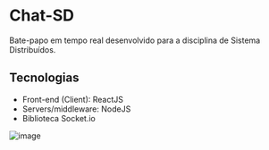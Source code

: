 # Chat-SD
Bate-papo em tempo real desenvolvido para a disciplina de Sistema Distribuídos. 

## Tecnologias
* Front-end (Client): ReactJS
* Servers/middleware: NodeJS
* Biblioteca Socket.io

![image](https://user-images.githubusercontent.com/83462514/185716864-fe5a8f67-fe2b-4440-95c1-01835b5c9934.png)

